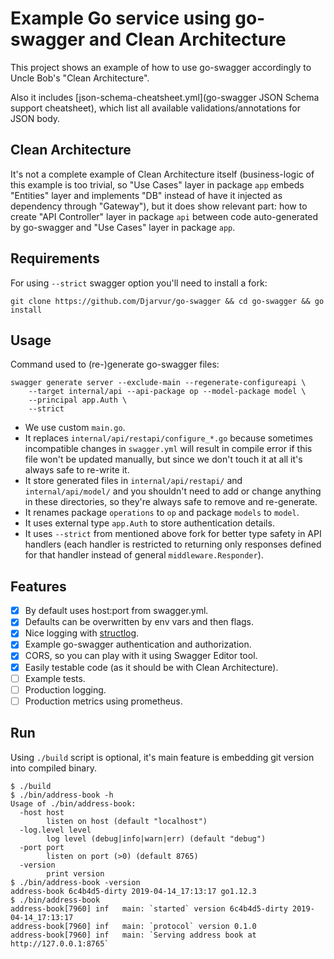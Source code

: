 # Example Go service using go-swagger and Clean Architecture

This project shows an example of how to use go-swagger accordingly to
Uncle Bob's "Clean Architecture".

Also it includes [json-schema-cheatsheet.yml](go-swagger JSON Schema
support cheatsheet), which list all available validations/annotations for
JSON body.

## Clean Architecture

It's not a complete example of Clean Architecture itself (business-logic
of this example is too trivial, so "Use Cases" layer in package `app`
embeds "Entities" layer and implements "DB" instead of have it injected as
dependency through "Gateway"), but it does show relevant part: how to
create "API Controller" layer in package `api` between code auto-generated
by go-swagger and "Use Cases" layer in package `app`.

## Requirements

For using `--strict` swagger option you'll need to install a fork:

```
git clone https://github.com/Djarvur/go-swagger && cd go-swagger && go install
```

## Usage

Command used to (re-)generate go-swagger files:

```
swagger generate server --exclude-main --regenerate-configureapi \
    --target internal/api --api-package op --model-package model \
    --principal app.Auth \
    --strict
```

- We use custom `main.go`.
- It replaces `internal/api/restapi/configure_*.go` because sometimes
  incompatible changes in `swagger.yml` will result in compile error if
  this file won't be updated manually, but since we don't touch it at all
  it's always safe to re-write it.
- It store generated files in `internal/api/restapi/` and
  `internal/api/model/` and you shouldn't need to add or change anything
  in these directories, so they're always safe to remove and re-generate.
- It renames package `operations` to `op` and package `models` to `model`.
- It uses external type `app.Auth` to store authentication details.
- It uses `--strict` from mentioned above fork for better type safety in
  API handlers (each handler is restricted to returning only responses
  defined for that handler instead of general `middleware.Responder`).

## Features

- [X] By default uses host:port from swagger.yml.
- [X] Defaults can be overwritten by env vars and then flags.
- [X] Nice logging with [structlog](https://github.com/powerman/structlog).
- [X] Example go-swagger authentication and authorization.
- [X] CORS, so you can play with it using Swagger Editor tool.
- [X] Easily testable code (as it should be with Clean Architecture).
- [ ] Example tests.
- [ ] Production logging.
- [ ] Production metrics using prometheus.

## Run

Using `./build` script is optional, it's main feature is embedding git
version into compiled binary.

```
$ ./build
$ ./bin/address-book -h
Usage of ./bin/address-book:
  -host host
    	listen on host (default "localhost")
  -log.level level
    	log level (debug|info|warn|err) (default "debug")
  -port port
    	listen on port (>0) (default 8765)
  -version
    	print version
$ ./bin/address-book -version
address-book 6c4b4d5-dirty 2019-04-14_17:13:17 go1.12.3
$ ./bin/address-book
address-book[7960] inf   main: `started` version 6c4b4d5-dirty 2019-04-14_17:13:17
address-book[7960] inf   main: `protocol` version 0.1.0
address-book[7960] inf   main: `Serving address book at http://127.0.0.1:8765`
```
